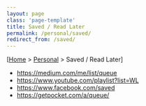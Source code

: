 ```yaml
---
layout: page
class: 'page-template'
title: Saved / Read Later
permalink: /personal/saved/
redirect_from: /saved/
---
```


[[Home](/) > [Personal](/personal/) > Saved / Read Later]

* https://medium.com/me/list/queue
* https://www.youtube.com/playlist?list=WL
* https://www.facebook.com/saved
* https://getpocket.com/a/queue/
